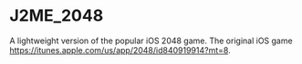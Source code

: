 # J2ME_2048

A lightweight version of the popular iOS 2048 game. 
The original iOS game https://itunes.apple.com/us/app/2048/id840919914?mt=8.


